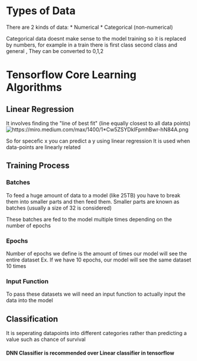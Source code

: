 # Types of Data
There are 2 kinds of data:
    * Numerical
    * Categorical (non-numerical)

Categorical data doesnt make sense to the model training so it is replaced by numbers, 
for example in a train there is first class second class and general , They can be converted to 0,1,2

# Tensorflow Core Learning Algorithms


## Linear Regression
It involves finding the "line of best fit" (line equally closest to all data points)
<img src = "https://miro.medium.com/max/1400/1*Cw5ZSYDkIFpmhBwr-hN84A.png" alt="https://miro.medium.com/max/1400/1*Cw5ZSYDkIFpmhBwr-hN84A.png">

So for specefic x you can predict a y using linear regression
It is used when data-points are linearly related

## Training Process

### Batches
To feed a huge amount of data to a model (like 25TB) you have to break them into smaller parts and then feed them.
Smaller parts are known as batches (usually a size of 32 is considered)

These batches are fed to the model multiple times depending on the number of epochs

### Epochs 
Number of epochs we define is the amount of times our model will see the entire dataset
Ex. If we have 10 epochs, our model will see the same dataset 10 times

### Input Function
To pass these datasets we will need an input function to actually input the data into the model

## Classification

It is seperating datapoints into different categories rather than predicting a value such as chance of survival

#### DNN Classifier is recommended over Linear classifier in tensorflow
